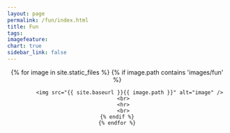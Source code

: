 ```yaml
---
layout: page
permalink: /fun/index.html
title: Fun
tags:
imagefeature:
chart: true
sidebar_link: false
---
```


<style>
#hr { 
#    display: block;
#    #margin-top: 50px;
#    #margin-bottom: 50px;
#    #margin-left: auto;
#    #margin-right: auto;
#    #border-style: inset;
#    #border-width: 3px;
#}
</style>

<center>
    {% for image in site.static_files %}
	{% if image.path contains 'images/fun' %}

            <img src="{{ site.baseurl }}{{ image.path }}" alt="image" />
		<br>
		<hr>
		<br>
	{% endif %}
    {% endfor %}
</center>
